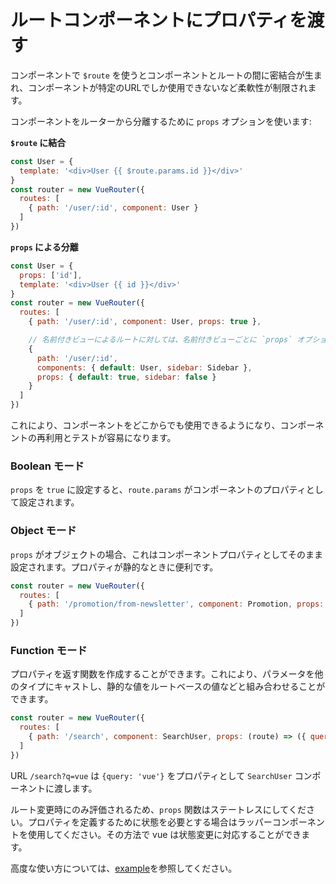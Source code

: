 # ルートコンポーネントにプロパティを渡す

コンポーネントで `$route` を使うとコンポーネントとルートの間に密結合が生まれ、コンポーネントが特定のURLでしか使用できないなど柔軟性が制限されます。

コンポーネントをルーターから分離するために `props` オプションを使います:

**`$route` に結合**

``` js
const User = {
  template: '<div>User {{ $route.params.id }}</div>'
}
const router = new VueRouter({
  routes: [
    { path: '/user/:id', component: User }
  ]
})
```

**`props` による分離**

``` js
const User = {
  props: ['id'],
  template: '<div>User {{ id }}</div>'
}
const router = new VueRouter({
  routes: [
    { path: '/user/:id', component: User, props: true },

    // 名前付きビューによるルートに対しては、名前付きビューごとに `props` オプションを定義しなければなりません:
    {
      path: '/user/:id',
      components: { default: User, sidebar: Sidebar },
      props: { default: true, sidebar: false }
    }
  ]
})
```

これにより、コンポーネントをどこからでも使用できるようになり、コンポーネントの再利用とテストが容易になります。

### Boolean モード

`props` を `true` に設定すると、`route.params` がコンポーネントのプロパティとして設定されます。

### Object モード

`props` がオブジェクトの場合、これはコンポーネントプロパティとしてそのまま設定されます。プロパティが静的なときに便利です。

``` js
const router = new VueRouter({
  routes: [
    { path: '/promotion/from-newsletter', component: Promotion, props: { newsletterPopup: false } }
  ]
})
```

### Function モード

プロパティを返す関数を作成することができます。これにより、パラメータを他のタイプにキャストし、静的な値をルートベースの値などと組み合わせることができます。

``` js
const router = new VueRouter({
  routes: [
    { path: '/search', component: SearchUser, props: (route) => ({ query: route.query.q }) }
  ]
})
```

URL `/search?q=vue` は `{query: 'vue'}` をプロパティとして `SearchUser` コンポーネントに渡します。

ルート変更時にのみ評価されるため、`props` 関数はステートレスにしてください。プロパティを定義するために状態を必要とする場合はラッパーコンポーネントを使用してください。その方法で vue は状態変更に対応することができます。

高度な使い方については、[example](https://github.com/vuejs/vue-router/blob/dev/examples/route-props/app.js)を参照してください。

